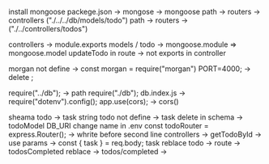 install mongoose
packege.json -> mongose -> mongoose
path -> routers -> controllers ("./../../db/models/todo")
path -> routers -> ("./../controllers/todos")

controllers -> module.exports
models / todo -> mongoose.module => mongoose.model
updateTodo in route -> not exports in controller

morgan not define -> const morgan = require("morgan")
PORT=4000; -> delete ;


require("../db"); -> path require("./db");
 db.index.js -> require("dotenv").config();
app.use(cors); -> cors()

sheama todo -> task string
todo not define -> task
delete in schema -> todoModel
DB_URI change name in .env
const todoRouter = express.Router(); -> whrite before second line
controllers -> getTodoById -> use params
-> const { task }  = req.body; task reblace todo
-> route -> todosCompleted reblace ->  todos/completed
            -> 
